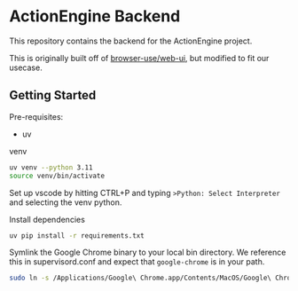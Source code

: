 # ActionEngine Backend

This repository contains the backend for the ActionEngine project.

This is originally built off of [browser-use/web-ui](https://github.com/browser-use/web-ui), but modified to fit our usecase.

## Getting Started

Pre-requisites:

- uv

venv

```bash
uv venv --python 3.11
source venv/bin/activate
```

Set up vscode by hitting CTRL+P and typing `>Python: Select Interpreter` and selecting the venv python.

Install dependencies

```bash
uv pip install -r requirements.txt
```

Symlink the Google Chrome binary to your local bin directory. We reference this in supervisord.conf and expect that `google-chrome` is in your path.

```bash
sudo ln -s /Applications/Google\ Chrome.app/Contents/MacOS/Google\ Chrome /usr/local/bin/google-chrome
```
